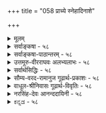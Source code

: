 +++
title = "058 प्राच्ये स्नेहादिनाशे"

+++
<details><summary>मूलम्</summary>

प्राच्ये स्नेहादिनाशे चरम इव दृढोऽनन्तरं दीपनाशः सामग्र्यन्यान्यकार्यं जनयति च न चानेकदीपप्रतीतिः ।  
साम्यादेः स्यात्तु तद्धीः प्रवहणभिदुरास्सप्रभास्तत्प्रदीपा निर्बाधा भास्करादौ प्रथयति नियतं प्रत्यभिज्ञा स्थिरत्वम् ॥ ५८ ॥
</details>

<details><summary>सर्वाङ्कषा - ५८</summary>

ननु पूर्वं 'दीपादीनाम्' इत्यादौ दीपस्य क्षणभङ्गरत्वमुक्तम् । तत् कुतः ? इत्यत्र, तत् साधयतिप्राच्य इत्यादि । चरमे इव, अन्तिमे **स्नेहादिनाशे** = तैलवर्त्योर्नाशे यथा, तथैव **प्राच्ये** = पूर्वतने स्नेहादिनाशे, अनन्तरं दीपनाशो दृढः । तथा च ' प्राथमिकः तैलनाशः स्वानन्तरक्षणे दीपनाशजनकः, तैल- 



I 

[[108]]

साम्यादेः स्यात्तु तद्धीः प्रवहणभिदुराः सप्रभास्तत् प्रदीपाः 

निर्बाधा भास्करादौ प्रथयति नियतं प्रत्यभिज्ञा स्थिरत्वम् ॥58॥ 

नाशत्वात्, अन्तिमतैलनाशवत्' इत्यनुमानेन प्रतिक्षणं दीपनाशः सिद्ध्यति । अनेन दीपज्वालाभेदः सिद्धः। एवं ज्वालाभेदानुमानेऽप्रयोजकशङ्कायां तद्वारकमनुकूलतर्कमाह - सामग्रीत्यादिना । अन्या च सामग्री अन्यकार्यं जनयति । कारणभेदात् कार्यभेदः संप्रतिपन्नः । तन्तूनां भेदे पटभेदम्, मृदो भेदे घटभेदं को वा न जानाति । प्राथमिकतैलबिन्दुना प्राथमिकज्वालावत्, द्वितीयतैलबिन्दुना द्वितीयायाः ज्वालायाः उत्पत्तिरप्यनिवार्या । तथा चानुमानम् – ‘द्वितीयः तैलबिन्दुरपि दीपज्वालान्तरजनकः, तैलबिन्दुत्वात्, प्राथमिकतैलबिन्दुवत्' इति । ज्वालाभेदसिद्धावपि तेषां नाशे किं प्रमाणमित्यत्र न चेत्यादि । अनेकदीप- **प्रतीतिः** =अनेकदीपज्वालानां युगपद्नुभवः न च नैवास्ति । 'यदि स्यादुपलभ्येत' इति योग्यानुपलब्ध्यैव ज्वालानां नाशोऽपि सिद्ध्यत्येव । एवं भेदे सिद्धे 'सैवेयं दीपज्वाला' इति प्रत्यभिज्ञा कथमित्यत्र— साम्यादेः इत्यादि । **साम्यादेः** = साजात्यादिकारणवशात् **तद्धीः** = 'सैवेयम्' इत्यैक्यधीः **स्यात्तु** = भवतु कामम्, तावता न कापि हानिरिति सूचयितुं तुशब्दः । 'साम्यादेः' इत्यादिपदेन दोषादेरपि ग्रहणम् ॥ 

अयं भावः - 'सैवेयं दीपज्वाला' इति कस्य प्रतीतिमादायाक्षेपः ? किं ज्वालाभेदज्ञानवतः, उत तद्रहितस्य? ज्ञानवतस्तत्प्रतीतिः **साम्यात्** = साजात्यात् । 'सैवेयं गूर्जरी' 'ह्यः यदौषधं मया पीतम्, तदेवाद्यापि पीतम्' इत्यादौ सर्वेषामप्यस्ति तथा प्रतीतिः । ह्यः औषधं यत् पीतम्, तत् पीतमेव पूर्वेद्युः, अद्य तस्याभावात् पुनः कथं तस्य पानसंभवः ? अतः साजात्यमूलमेव तथा वचनमिति संप्रतिपन्नम् । ज्ञानरहितानां व्यवहारस्तु भ्रममूलक एव । न तेन ज्वालैक्यसिद्धिः । एवं सर्वप्रमाणमूर्धन्ये प्रत्यक्षेऽपि प्रमाभ्रमविभागस्य सत्त्वादेव पक्षभेदाः प्रावर्तन्त । एतत्परिहारः कथं कर्तव्यः ? इत्यादिकं बुद्धिसरे ( श्लो. 9,10) प्रदर्श्यते ॥ 

विचारमुपसंहरति - प्रवहणेत्यादिना । **तत्** = तस्मात् सप्रभाः प्रदीपाः **प्रवहणभिदुराः** = भिन्नभिन्नज्वालानां प्रवाहरूपा एवेत्येव युक्तम् । प्रभाविशिष्ट एव दीपपदार्थः । स च प्रवाहरूपेण स्थिरः, न तु स्वरूपतः । तर्हि प्रत्यभिज्ञा स्थैर्यविषयिणी नास्त्येव किम् ? इति **शङ्कायामाह** = निर्बाधेत्यादि । **भास्करादौ** = सूर्यादौ तेजसि निर्बाधा **प्रत्यभिज्ञा** = बाधकरहिता ' स एवायम्' इति प्रत्यभिज्ञा **नियत** = अव्यभिचरितं स्थिरत्वं **प्रथयति** = प्रकटयति । यत्र वस्तुभेदो निर्णीतः, तत्रैव तथा । वस्तुभेदाभावे तु सूर्यादिरूपज्योतिषि तथात्वं नास्त्येवेति सूर्यादीनां स्थिरत्वसिद्धिः । वस्तुतस्तु घटादौ प्रत्यभिज्ञायाः प्रामाण्यमबाधितमेवेति न कापि हानिः सिद्धान्ते ॥ 

ननु शब्दप्रयोगस्य स्वायत्तत्त्वे ज्वालाभेदं जानतां कुतस्तथा व्यवहार इति चेत्, ज्वालाभेदः न हि प्रत्यक्षसिद्धः । किञ्च स्वायत्ते शब्दप्रयोगे किमिति 'गङ्गायास्तीरे घोषः' इत्यनुक्त्वा 'गङ्गायां घोषः' इति व्यवहरन्ति प्रामाणिका अपि । 'शूरो देवदत्तः' इत्यनुक्त्वा 'सिंहो देवदत्तः' इति वदन्ति जनाः । अत्र प्रत्यक्षव्यवहारापेक्षया कुत्रचित्परोक्षव्यवहार एव स्वारस्यातिशयः प्रतीयत इति मन्यन्ते सुशिक्षिता जनाः । 

59. 

[[109]]

[सुवर्णस्य पूर्थिवत्वम्] 

वर्णानां तादृशत्वादतिकठिनतया गौरवस्यापि भूम्ना 

धात्रीभागौः प्रभूतैः स्फुटमिह घटिता धातवो हाटकाद्याः । 



अत एवास्या वृत्तेः ‘गौणी’ इति व्यवहारः । एतादृशस्थले मुख्यव्यवहारापेक्षया गौणमेव व्यवहारमाद्रियन्ते सुशिक्षिताः, यत एवं व्यवहारे गुणः प्रकटो भवति । अतः 'स्वायत्ते शब्दप्रयोगे' इत्यादिनियमे 'अर्थविशेषतात्पर्याभावे सति' इत्यपि योजनीयम् । अर्थविशेषतात्पर्ये सति तु गौणोऽपि प्रयोग उपादेय एव । न तावन्मात्रम्, गौण एव प्रयोग उपादेयः । एवञ्च प्रकृतेऽपि 'ह्यो यद्दत्तमौषधम्, तदेवाद्यापि दत्तम्' इत्यप्रयोगे, 'अद्यान्यदेवौषधं दत्तम्' इति कथने ह्यो दत्तौषधं परिवर्त्यान्यदेवौषधं विलक्षणं दत्तमित्यर्थः स्यात् । तेन दिनद्वयौषधयोस्साजात्यं न स्यात् । एवं 'गङ्गायां घोषः' इत्यादावपि 'गङ्गातीरे घोषः' इति कथने तीरपदार्थः कदाचिदपेक्षानुरोधेन अनेकक्रोशपर्यन्तप्रदेशरूपोऽपि भवेत् । तेन विवक्षितार्थो न सिद्ध्येत् । अतः अर्थदृष्ट्या गौणप्रयोग एव श्रेयान्, यतः सः 'गौणः ' । अत एतादृशप्रयोगस्थले गौणप्रयोग एवादरणीयः । अत एव च ' गौणमुख्ययोर्विरोधे मुख्ये कार्यसंप्रत्ययः' इति नियमो ऽपि शब्दशास्त्रमात्र सीमितः, न त्वर्थप्रधानशास्त्रे ॥ 

नामव्याकरणं ह्येतच्छब्दशास्त्रं समीरितम् । रूपव्याकरणं चान्यद्वेदोपनिषदादिकम् ॥ 

अर्थप्रधानशास्त्रेऽपि 'न विधौ परश्शब्दार्थः' इति नियमोऽपि न्यायप्रदर्शनपरब्रह्मसूत्रादिशास्त्रसीमितः । उपदेशप्रधानशास्त्रे तु अर्थस्वारस्यानुरोधेन गौणप्रयोगोऽनिवार्यः । गौणप्रयोगः कीदृशगुणप्रयुक्तः ? इत्यत्र तु अनुभव एव शरणम् । अनुभवा अपि कक्ष्याभेदेन यदि भिद्येरन्, तदा तत्कक्ष्यानिर्णयेनैव विषयनिर्णयः । प्रकृतेऽध्यात्मशास्त्रे ' प्रस्थानत्रय' वाच्येषु शास्त्रेषु शारीरकमीमांसाशास्त्रं न्यायप्रधानम् । इतरे द्वे उपदेशप्रधाने । तत्राप्युपनिषदः सर्वथानुभवप्रधानाः । गीताशास्त्रमप्युपदेशप्रधानम् । यद्यप्युपासना, भक्तिः, ज्ञानमिति पर्यायपदानि संप्रदायदृष्ट्या, अथाप्यर्थे सूक्ष्मं तारतम्यं वर्तते । त्रयाणामुद्देशैक्येऽपि विन्यासे विशेषो वर्तत एवेत्यादिकं तत्तत्प्रकरणे प्रदर्श्यते ॥ 

[[1]]

अत्रेदमवधेयम् – अत्रैव सर्वेऽपि ग्रन्थपण्डिता विफला जाताः, यत् अर्थप्रधानेऽपि शास्त्रे गुणस्य प्राधान्यममन्वाना वृथा शब्दं वर्धयामासुः । सहस्रनामपीठिकायाम् ' यानि नामानि गौणानि विख्यातानि महात्मनः । ऋषिभिः परिगीतानि' इत्येतदवधेयम् । वेदान्तशास्त्रे कथमिदं संभवि ? इति तु न प्रष्टव्यम् ॥ 

न संभवेद्यदि ब्रह्मन् ! तूष्णीं त्वं तिष्ठ का क्षतिः ? कं वा लाभमपश्यन् ते वृथाशब्दविवर्धनात् ॥ सत्यापचारभीत्या हि स्थातव्यं स्वहितेप्सुभिः । वदामो बहुधा सत्यमुपर्यपि तदा तदा ॥ सर्वदा कटु सत्यं स्यादहंकृतिमतां ध्रुवम् । पूरयेयुर्निन्दयैव पापभीतिं विनैव ते ॥ ५८ ॥
</details>


<details><summary>सर्वाङ्कषा-पाठान्तरम् - ५८</summary>

ननु पूर्वं 'दीपादीनाम्‌' इत्यादौ दीपस्य क्षणभङ्गुरत्वमुक्तम्‌ । तत्‌ कुतः? इत्यत्र, तत्‌ साधयति- प्राच्य इत्यादि । चरमे इव, अन्तिमे स्रेहादिनाशे = तैलवर्त्योर्नाशे यथा, तथैव प्राच्ये = पूर्वतने स्रेहादि नाशे, अनन्तरं दीपनाशो दृढः । तथा च 'प्राथमिकः तैलनाशः स्वानन्तरक्षणे दीपनाशजनकः, तैलनाशत्वात्‌, अन्तिमतैलनाशवत्‌' इत्यनुमानेन प्रतिक्षणं दीपनाशः सिद्ध्यति । अनेन दीपज्वालाभेदः सिद्धः । एवं ज्वालाभेदानुमानेऽप्रयोजकशङ्कायां तद्वारकमनुकूलतर्कमाह - सामग्रीत्यादिना । अन्या च सामग्री अन्यकार्यं जनयति । कारणभेदात्‌ कार्यभेदः संप्रतिपन्नः । तन्तूनां भेदे पटभेदम्‌, मृदो भेदे घटभेदं को वा न जानाति । प्राथमिकतैलबिन्दुना प्राथमिकज्वालावत्‌, द्वितीयतैलबिन्दुना द्वितीयायाः ज्वालायाः उत्पत्तिरप्यनिवार्या । तथा चानुमानम्‌ - 'द्वितीयः तैलबिन्दुरपि दीपज्वालान्तरजनकः, तैलबिन्दुत्वात्‌, प्राथमिकतैल- बिन्दुवत्‌' इति । ज्वालाभेदसिद्धावपि तेषां नाशे किं प्रमाणमित्यत्र - न चेत्यादि । अनेकदीप- प्रतीतिः = अनेकदीपज्वालानां युगपदनुभवः न च = नैवास्ति । 'यदि स्यादुपलभ्येत' इति योग्यानुपलब्ध्यैव ज्वालानां नाशोऽपि सिद्ध्यत्येव । एवं भेदे सिद्धे 'सेवेयं दीपज्वाला' इति प्रत्यभिज्ञा कथमित्यत्र - साम्यादेः इत्यादि । साम्यादेः = साजात्यादिकारणवशात्‌ तद्धीः = 'सेवेयम्‌' इत्यैक्यधीः स्यात्तु = भवतु कामम्‌, तावता न कापि हानिरिति सूचयितुं तुशब्दः । 'साम्यादेः' इत्यादिपदेन दोषादेरपि ग्रहणम्‌ ॥   
अयं भावः - 'सेवेयं दीपज्वाला' इति कस्य प्रतीतिमादायाक्षेपः? किं ज्वालाभेदज्ञानवतः, उत तद्रहितस्य? ज्ञानवतस्तत्प्रतीतिः साम्यात्‌ = साजात्यात्‌ । 'सैवेयं गूर्जरी' 'ह्यः यदौषधं मया पीतम्‌, तदेवाद्यापि पीतम्‌' इत्यादौ सर्वेषामप्यस्ति तथा प्रतीतिः । ह्यः औषधं यत्‌ पीतम्‌, तत्‌ पीतमेव पूर्वेद्युः, अद्य तस्याभावात्‌ पुनः कथं तस्य पानसंभवः? अतः साजात्यमूलमेव तथा वचनमिति संप्रतिपन्नम्‌ । ज्ञानरहितानां व्यवहारस्तु भ्रममूलक एव । न तेन ज्वालैक्यसिद्धिः । एवं सर्वप्रमाणमूर्धन्ये प्रत्यक्षेऽपि प्रमाभ्रमविभागस्य सत्त्वादेव पक्षभेदाः प्रावर्तन्त । एतत्परिहारः कथं कर्तव्यः? इत्यादिकं बुद्धिसरे (श्लो.९,१०) प्रदर्श्यते ॥   
विचारमुपसंहरति - प्रवहणेत्यादिना । तत्‌ = तस्मात्‌ सप्रभाः प्रदीपाः प्रवहणभिदुराः =भिन्न- भिन्नज्वालानां प्रवाहरूपा एवेत्येव युक्तम्‌ । प्रभाविशिष्ट एव दीपपदार्थः । स च प्रवाहरूपेण स्थिरः, न तु स्वरूपतः । तर्हि प्रत्यभिज्ञा स्थैर्यविषयिणी नास्त्येव किम्‌? इति शङ्कायामाह = निर्बाधित्यादि । भास्करादौ = सूर्यादौ तेजसि निर्बाधा प्रत्यभिज्ञा = बाधकरहिता 'स एवायम्‌' इति प्रत्यभिज्ञा नियतम् = अव्यभिचरितं स्थिरत्वं प्रथयति = प्रकटयति । यत्र वस्तुभेदो निर्णीतः, तत्रैव तथा । वस्तुभेदाभावे तु सूर्यादिरूपज्योतिषि तथात्वं नास्त्येवेति सूर्यादीनां स्थिरत्वसिद्धि: । वस्तुतस्तु घटादौ प्रत्यभिज्ञायाः प्रामाण्यमबाधितमेवेति न कापि हानिः सिद्धान्ते ॥   
ननु शब्दप्रयोगस्य स्वायत्तत्वे ज्वालाभेदं जानतां कृतस्तथा व्यवहार इति चेत्‌, ज्वालाभेदः न हि प्रत्यक्षसिद्ध: । किञ्च स्वायत्ते शब्दप्रयोगे किमिति 'गङ्गायास्तीरे घोषः' इत्यनुक्त्वा 'गङ्गायां घोषः' इति व्यवहरन्ति प्रामाणिका अपि । 'शरो देवदत्तः' इत्यनुक्त्वा 'सिंहो देवदत्तः' इति वदन्ति जनाः । अत्र प्रत्यक्षव्यवहारपेक्षया कुत्रचित्परोक्षव्यवहार एव स्वारस्यातिशयः प्रतीयत इति मन्यन्ते सुशिक्षिता जनाः ।   
अत एवास्या वृत्तेः 'गौणी' इति व्यवहारः । एतादृशस्थले मुख्यव्यवहारापेक्षया गौणमेव व्यवहारमाद्रियन्ते सुशिक्षिताः, यत एव व्यवहारे गुणः प्रकटो भवति । अतः 'स्वायत्ते शब्दप्रयोगे' इत्यादिनियमे 'अर्थविशेषतात्पर्याभावे सति' इत्यपि योजनीयम्‌ । अर्थविशेषतात्पर्ये सति तु गौणोऽपि प्रयोग उपादेय एव । न तावन्मात्रम्‌, गौण एव प्रयोग उपादेयः । एवञ्च प्रकृतेऽपि 'ह्यो यद्दत्तमौषधम्‌, तदेवाद्यापि दत्तम्' इत्यप्रयोगे, 'अद्यान्यदेवौषधं दत्तम्‌' इति कथने ह्यो दत्तौषधं परिवर्त्यान्यदेवौषधं विलक्षणं दत्तमित्यर्थः स्यात्‌ । तेन दिनद्वयौषधयोस्साजात्यं न स्यात्‌ । एवं 'गङ्गायां घोषः' इत्यादावपि 'गङ्गातीरे घोषः' इति कथने तीरपदार्थः कदाचिदपेक्षानुरोधेन अनेकक्रोशपर्यन्तप्रदेशरूपोऽपि भवेत्‌ । तेन विवक्षितार्थो न सिद्ध्येत्‌ । अतः अर्थदृष्ट्या गौणप्रयोग एव श्रेयान्‌, यतः सः 'गौणः' । अत एतादृशप्रयोगस्थले गौणप्रयोग एवादरणीयः । अत एव च 'गौणमुख्ययोर्विरोधे मुख्ये कार्यसंप्रत्ययः' इति नियमोऽपि शब्दशास्त्रमात्रसीमितः, न त्वर्थप्रधानशास्त्रे ॥   
नामव्याकरणं ह्येतच्छब्दशास्त्रं समीरितम्‌ । रूपव्याकरणं चान्यद्वेदोपनिषदादिकम्‌ ॥   
अर्थप्रधानशास्त्रेऽपि 'न विधौ परश्शब्दार्थः' इति नियमोऽपि न्यायप्रदर्शनपरब्रह्मसूत्रादिशास्त्रर- सीमितः । उपदेशप्रधानशास्त्रे तु अर्थस्वारस्यानुरोधेन गौणप्रयोगोऽनिवार्यः । गौणप्रयोगः कीदृशगुणप्रयुक्तः? इत्यत्र तु अनुभव एव शरणम्‌ । अनुभवा अपि कक्ष्याभेदेन यदि भिद्येरन्‌, तदा तत्कक्ष्यानिर्णयेनैव विषयनिर्णयः । प्रकृतेऽध्यात्मशास्त्रे 'प्रस्थानत्रय' वाच्येषु शास्त्रेषु शारीरकमीमांसाशास्त्रं न्यायप्रधानम्‌ । इतरे द्वे उपदेशप्रधाने । तत्राप्युपनिषदः सर्वथानुभवप्रधानाः । गीताशास्त्रमप्युपदेशप्रधानम्‌ । यद्यप्युपासना, भक्तिः, ज्ञानमिति पर्यायपदानि संप्रदायदृष्ट्या, अथाप्यर्थे सूक्ष्मं तारतम्यं वर्तते । त्रयाणामुद्देशैक्येऽपि विन्यासे विशेषो वर्तत एवेत्यादिकं तत्तत्प्रकरणे प्रदर्श्यते ॥   
अत्रेदमवधेयम्‌ - अत्रैव सर्वेऽपि ग्रन्थपण्डिता विफला जाताः, यत्‌ अर्थप्रधानेऽपि शास्त्रे गुणस्य प्राधान्यममन्वाना वृथा शब्दं वर्धयामासुः । सहस्रनामपीठिकायाम्‌ 'यानि नामानि गौणानि विख्यातानि महात्मनः । ऋषिभिः परिगीतानि' इत्येतदवधेयम्‌ । वेदान्तशास्त्रे कथमिदं संभवि? इति तु न प्रष्टव्यम्‌ ॥   
न संभवेद्यदि ब्रह्मन्‌! तृष्णीं तवं तिष्ठ का क्षतिः? कं वा लाभमपश्यन्‌ ते वृथाशब्दविवर्धनात्‌ ॥ सत्यापचारभीत्या हि स्थातव्यं स्वहितेप्सुभिः । वदामो बहुधा सत्यमुपर्यपि तदा तदा ॥   
सर्वदा कटु सत्यं स्यादहंकृतिमतां ध्रुवम्‌ । पूरयेयुर्निन्दयैव पापभीतिं विनैव ते ॥ ५८ ॥
</details>


<details><summary>उत्तमूरु-वीरराघवः अलभ्यलाभः - ५८</summary>

अथ क्षिप्रविनाशित्वादेव दीपे विशरणमंगीकार्यमिति शंकां परिहरति प्राच्ये इति । नाशसामग्रीसद्भावान्नाशो भवति; तदर्थं विशरणमनपेक्षितमिति भावः । अवयवविशरणेति ।  
अवयवविशरणं दृश्यमानम् । तेन लिङ्गेन ज्वालाभेदोऽनुमीयते । न केवलमनुमितिः; तत्सहकृतं तक्षुः भेदप्रत्यक्षमपि जनयतीत्यर्थः । यद्वा अवयवविशरणविषयको यो लिङ्गजबोधः तत्सहायकेनेत्यर्थः । दीपसमीपे परितो दीपांशदर्शनमेव विशरणे लिङ्गम् । स्वयमपि 'सावधानं प्रपश्यद्भिश्च' इत्यादिना दृष्ट इत्यन्तेन वाक्येन भेददर्शनमनुमंस्यते । ज्वालेष्विति । ज्वालशब्दोऽपि साधुः पुल्लिङ्गः । दुर्बाधेति । वस्तुस्थिरत्वमेव स्यादित्यर्थः । दीपदशेत्यत्र दीपशब्दो न स्यात् । दीपप्रक्षयस्य साध्यत्वात् अप्रत्यक्षत्वात् । व्याख्यायां तु पठ्यते । दीपसंबन्धिदशेत्यर्थोऽप्यनपेक्षितः; दीपादिष्विति पृथक्पदसत्त्वाच्च । दशा - वर्तिः । उक्तमेवार्थमनुमानाभिनयेन दर्शयति प्रयोगश्चेति । स्वानन्तरभावीति नाशविशेषणम् । स्वजनकेति दीपविशेषणम् । वर्तिस्नेहादितो दीपो जायतेः दीपात् वर्त्यादिनाशः, नाशात् तस्मात् दीपनाश इति क्रमः । अतो वर्तिनाशजनकत्वं दीपस्य । भूतभवद्भविष्यद्यत्किञ्चिद्दीपनाशमादाय सिद्धसाधनं स्यादिति स्वानन्तरभावीत्युक्तम् । अनन्तरभावि - यादृच्छिकदीपनाशमादायार्थान्तरवारणाय स्वजनकत्वनिवेशः । दीपनाशजनकत्वमेव वा साध्यम् । दीपानारम्भकस्नेहनाशे व्यभिचारवारणाय दीपारम्भकत्वं स्नेहविशेषणम् । इदमेव तत्त्वटीकायां विशिष्टेति हेतुघटकपदविवक्षितम् । श्लोकपूर्वपादार्थस्तु - चरमे - अन्त्ये स्नेहादिनाश इव प्राच्ये - प्रथमादौ स्नेहादिनाशेऽपि दीपनाशोऽस्त्येवेति । नाशानुमानेनेव दीपभेदः प्रतिकलदीपोत्पत्त्यनुमानेनापि साध्य इत्याह सामग्रीति । द्वितीयपादवाक्यार्थद्वयं मिलितं प्रतिक्षणदीपनाशे हेतुः । समाग्रीति अन्या सामग्री च कार्यमन्यज्जनयतीत्यर्थः । जन्मोपपाद्य जातानेकदीपविषयप्रत्यक्षस्थ इमे दीपा इत्यस्याभावात् दीपनाशानुमानमाह न चानेकेति । प्रत्यभिज्ञा कथमित्यत्नाह साम्यादेरिति । आदिना भ्रान्तिमूलाविवेकपरिग्रहः । एतावदनुमानं प्रभायामपि तुल्यमिति दर्शयति प्रवहणेति । प्रवाहरूपेण भावात् भिन्नभिन्नव्यक्तिरूपा इत्यर्थः । प्रत्याभिज्ञाबाधो दीपमात्रे इत्याह निर्बाधेति । अयं भावः - चक्षूर्मणिद्युमणिप्रभृतीनां तेजसां स्थिरत्वात् तत्प्रभा अपि स्थिराः । तेषां विशरणस्वीकारे शीघ्रविनाशापत्तेः । तत्र प्रभास्तावत् तद्धर्मभूतास्तदन्या एव । अत एव सहस्रभानुरित्यादिव्यवहारः । तासाञ्च प्रभाणां करतलप्रतिघातः प्रतिनिवर्तनं बहुलीभावश्च युज्यते । तावता तासां विशरणं नांगीकार्यम्, छेदभेदादौ मानाभावात् । अत एव न्यायसिद्धाञ्जने छेदभेदार्हावयवाभावात् निरवयत्वं प्राच्योक्तमित्युक्तम् । चाक्षुषरश्मेर्दर्पणेन प्रतिघाते छेदांगीकारे चक्षुषो विषयसंनिकर्षभंगात् मुखाद्यग्रहणापत्तिश्च । अतो भाष्यग्रन्थान्तराणां प्रभाविशरणे तात्पर्यं न भवति । दीपस्थले तदवयवविशरणं विना प्रभायामेव बाहुल्यवैरल्योपपादनात् पिण्डीभूतात् दीपादवयवविशरणं नेष्यत एव । सति वाय्वादिहेतौ तेजसां विशरणं भवन्न वार्यते । प्रतिक्षणप्रभोत्पत्तिपक्षे प्रतिघातप्रतिनिवर्तनादिकं प्रदीपप्रभायां कथमिति त्ववशिष्यते । तत्र दीपनिकटे प्रभाबाहुल्यादिवत् प्रतिघातस्थले अधिकप्रभोत्पत्तिः अन्यदा दीर्घविरलप्रभोत्पत्तिरिति व्यवस्था स्यात् । यद्वा बौद्धवत् क्षणिकत्वानिष्टेः क्रियावत् आतरविनाशमात्रेष्टेः प्रभा प्रतिहता निवृत्ता बहुलीभूता पश्चादेव स्वाश्रयदीपेन सह नश्यतीतीष्यताम् । अत एवाऽऽशुतरविनाशित्वरूपं क्षणिकत्वमित्युक्तं न्यायसिद्धाञ्जने । न च प्रभाया विशीर्णतेजःपुञ्जरूपत्वाभावे प्रभासंपर्कात् सूर्यकान्तादौ कथमग्न्युत्पत्तिरिति शक्यम्; यथाप्रत्यक्षं तत्र सामग्रीकल्पनात्, यथा अयो-ग्राव-दाव-वंशादिषु संघर्षात् अग्न्युद्भवे । न च दिव्यम् अबिन्धनं विद्युदादीत्युक्त्या सूर्यादेर्दिव्यस्यापि अबिन्धनत्वक्षणिकत्वादिकमस्तीति दीपतुल्यत्वं शंक्यम्, जलस्य तेजोजन्यतया सर्वत्र तेजसि एवं कल्पनानुपपत्तेः । अतो मण्यादिवत् द्युमण्यादिकमपि स्थिरमेव तेज इति ॥  
दीपमामूलाग्रं पश्यता जलवेणिकावत् प्रवहत्त्वं दृश्यमित्युक्त्वा, वर्त्यग्रमारभ्य वर्तिमूलपर्यन्तं  
दर्शनेऽपि दीपनाशदीपेत्यादौ सुग्रहावित्याह दशाग्रमिति । अविकल...समुदायशव्दः सामग्रीपरः । पूर्वानुमानेति । प्राच्य इत्यादि प्रथमपादोक्तानुमानेत्यर्थः । युक्त्यन्तरबाधमाहेत्यत्र बाधपदं मा भूदिति विमृशन्ति । युक्त्यन्तरबाधमिति प्रतीकग्रहणेन अनुमानान्तरव्याप्तिमिति आनन्ददायिनीव्याख्यानात् पाठो विचार्य इव । स्थितस्यार्थस्तु - प्रतिक्षणविनाशस्तु कुतस्त्य इति वाक्याभिमतस्य अविनाशस्य युक्त्यन्तरेण बाधमाहेति । अनेकघटाद्युत्पत्तिनयादिति । चक्रे आरोपितात् एकस्मान् मृत्पिण्डादनेकघटोत्पत्तिवत् दीपोत्पत्तिस्वीकारसिद्ध्येत्यर्थः । तस्मात् प्रभातद्वतोर्धर्मधर्मिभावादिकं सर्वमुपपन्नमिति । सामग्र्यनुवृत्त्यादीति । सामग्रीनिवृत्तौ कार्यनिवृत्तिरित्यस्य सर्वथा बाधेऽपि सामग्र्यनुवृत्तौ कार्योत्पादस्यावश्यकतया युगपत्कार्यद्वयानुपलम्भात् पूर्वकार्यनाशः कल्प्य इत्यर्थः ॥ ५८ ॥
</details>


<details><summary>सर्वार्थसिद्धिः - ५८</summary>

ननु दीपादीनां स्थिरतया गृहीतानामपि क्षिप्रविनाशित्वमभ्युपगतम् । तच्चावयवविशरणपक्ष एवोपपद्यते । तथाऽऽहुः - "अवयवविशरणलिङ्गजबोधसहायेन चक्षुषा भेदम् । ज्वालासु निर्णयामः - इति । पक्षान्तरेषु तु प्रत्यभिज्ञा दुर्बाधेत्यत्राह - प्राच्य इति ॥ दाह्यविनाशानन्तरं वह्निनाश इति चरमदीपादिषु दृष्टम् ; इष्टं च सर्वेषाम् । प्रतिक्षणं च दीपदशादिप्रक्षयो दीपादिषु प्रत्यक्षः । प्रयोगश्च - प्राच्यस्नेहदशादिनाशः स्वानन्तरभाविस्वजनकदीपनाशवान् दीपारम्भकस्नेहादिनाशत्वात्, अन्त्यवत् इति । सावधानं प्रपश्यद्भिश्च प्रवाहवद्दीपो दृश्यते ; दशाग्रमारभ्य तन्मूलपर्यन्तं प्रतिकलमन्योऽन्यो दीपः प्रवर्तमानो निवर्तमानश्च दृष्टः । प्रयोगान्तरमभिप्रेत्याह - सामग्रीति । द्वितीयादिस्नेहादिसामग्री दीपजनिका ; अविकलदीपजनकजातीयसमुदायत्वात्, आद्यवत् । अन्यथा प्रथमाऽपि नोत्पादयेत् । तथा च जितं चार्वाकैः । नन्वस्तु प्रतिक्षणदीपारम्भः, प्रतिक्षणविनाशस्तु कुतस्त्य इत्यत्र पूर्वानुमानसिद्धेऽपि युक्त्यन्तरबाधमाह - न चेति । यदि द्वितीयादिक्षणे पूर्वपूर्वदीपनाशो न स्यात्, अनेकघटाद्युत्पत्तिनयाद्युगपदनेकदीपोपलब्धिः स्यात् ; न चैवमस्ति । निगमयति - साम्यादेरिति । प्रभया सहोत्पत्तिपक्षेऽप्येवं दीपादेराशुतरविनाशित्वं सिद्धम् । यत्र तु सामग्र्यनुवृत्त्यादिहेतुविरहः तत्र स्थिरत्वप्रसङ्गो न दोष इत्यभिप्रायेणाह - निर्बाधेति ॥ ५८ ॥ इति स्थिरास्थिरतेजोविभागः ॥
</details>


<details><summary>सौम्य-वरद-रामानुज गूढार्थ-प्रकाशः - ५८</summary>

तथाचेति । प्रथमसामग्र्या अपि कार्यानुत्पादकत्वे कारणं विना स्वभावादेव सर्वकार्योत्पत्तिवादी चार्वाको विजयेतेति भावः । तर्हि अनुक्षणं दीपोत्पत्तिविनाशाभ्यां दीपसन्तानाङ्गीकारे सेयं दीपज्वालेति प्रत्यभिज्ञा कथमुपपद्यत इत्यत्राह श्लोके - साम्यादेरिति ॥ ५८ ॥
</details>


<details><summary>वाधूल-श्रीनिवासः गूढार्थ-विवृतिः - ५८</summary>

प्राच्य इति । स्वानन्तरभाविस्वजनकदीपनाशवानिति । स्वानन्तरभाविदीपनाशवानित्युक्ते  
यदृच्छासिद्धस्वानन्तरभाव्यन्यदीपनाशवत्त्वेनार्थान्तरता स्यादिति स्वजनकेति दीपविशेषणम् । प्रभया सहोत्पत्तिपक्षेऽपीति । विशरणेन विनाऽप्याशुतरविनाशकल्पनमस्तीति भावः ॥ ५८ ॥
</details>


<details><summary>नरसिंह-देवः आनन्ददायिनी - ५८</summary>

आक्षेपसङ्गतिमाह - नन्विति । अवयवेति - विशेषदर्शनसहितप्रत्यक्षेणेत्यर्थः । पक्षान्तरे इति - अवयवविशरणानङ्गीकारात् उत्पाद(उत्पन्न)विनाशप्रत्यक्षस्य प्रत्यभिज्ञातोऽधिकत्वाभावात् विनाशित्वं न साधयतीत्यर्थः । दाह्यविनाशानन्तरमिति -दाह्यभूतदशाविनाशानन्तरं वह्नेर्दीपस्य विनाश इत्यर्थः । तथाचेदृशविशेषदर्शनबलाज्जात्यादि-विषयतयाऽन्यथासिद्धा प्रत्यभिज्ञा न विरोधिनीत्यर्थः । दीपदशादीत्यादिपदेन तैलादिसंग्रहः । अनुमानतोऽपि विनाशस्सिध्यतीत्याह - प्रयोगश्चेति । दिङ्मोहादिवत् प्रत्यभिज्ञा न बाधिकेति भावः । अन्त्यस्नेहादिनाशस्य सपक्षत्वात्तद्वारणाय - प्राच्य इति पक्षविशेषणम् । स्वानन्तरभावीति सिद्धसाधनवारणाय । स्वानन्तरभावित्वं च स्वोत्पत्त्यव्यवहितक्षणभावित्वम् । स्वजनकेति वर्त्यग्निसंयोग(दीपान्तर) नाशमादायार्थान्तरवारणाय दीपारम्भकेति । अदृष्टादि - नाशे व्यभिचारवारणाय स्नेहेति । आदिशब्देन वर्तिनाशसंग्रहः । अन्त्यवदिति -अन्त्यस्नेहादिनाशवदित्यर्थः । दीप (भेदे नाशे) प्रत्यक्षमुदाहरति - सावधानमिति । यथा प्रवाहः प्रबलान्य(पूर्वपूर्वजलान्य)जलपरम्परारूपो दृश्यते; तथा पूर्वपूर्वदीपख्यदीपपरम्परावत्त्वेन भेदो(पि)दृश्यत इत्यर्थः । भेदप्रत्यक्षादपि प्रत्यभिज्ञा दुबलेति भावः । उप्तत्तिविनाशप्रत्यक्षमुदाहरति - दशाग्रेति । प्रवृत्तिरुत्पत्तिः । निवृत्तिर्विनाशः । प्रयोगान्तरं - अनुमानान्तरम् । आद्यादिपदेन तृतीयादीनां ग्रहणम् । द्वितीयेन वर्त्यग्निसंयोगादयो गृह्यन्ते । प्रथमे सिद्धसाधनतानिवृत्त्यर्थं पक्षविशेषणम् । अविकलं अन्यूनं -सर्वकारणमिलितमिति यावत् । वर्तितैलसमुदाये व्यभिचारवारणाय तद्विशेषणम् । घटादिसामग्र्यां व्यभिचारवारणाय - दीपजनकेति । समुदायत्वं च सामग्रीत्वम् । प्रमेयत्वेन(सजातीय)घटसामग्र्यां व्यभिचारवाणाय तत् । तथाच दीपजनकसामग्रीत्वेन सजातयित्वादित्यर्थः । आद्यवदिति - आद्यदीपजनकसामग्रीवदित्यर्थः । अप्रयोजकत्वं परिहरति - अन्यथेति । प्रथमाऽपि दीपसामग्री द्वितीयाविशेषान्नोत्पादयेदित्यर्थः । युक्त्यन्तरबाधं - अनुमानान्तरव्याप्तिमित्यर्थः । पूर्वोत्पन्नदीपो द्वितीयादिकाले नष्टः उत्पन्नत्वे सति देशान्तरासत्त्वे सति योग्यत्वे सति द्वितीयादिप्रतीतिसमयेऽप्रतीयमानत्वात् यद्देशान्तरासत्त्वे सति योग्यत्वे सति द्वितीयादिकाले न प्रतीयते तत् तत्काले नष्टं तेजः प्रतीतिकाले नष्टं यथा तमः इ(त्यनुमानान्तरं द्रष्टव्यम्) इति प्रयोगो द्रष्टव्यः । साम्यादेरित्यादिमूलस्य; तद्धीः - तदेवेति प्रत्यभिज्ञा साम्यात् - अत्यन्तसादृश्यात् स्यात् । तस्मात् - उक्तहेतोः सप्रभाः प्रदीपाः प्रवहणभिदुराः प्रवाहवत् प्रतिक्षणभिन्ना इत्यर्थः ॥ ५८ ॥  
 स्थिरास्थिरतेजोविभागः ।
</details>


<details><summary>ಕನ್ನಡ - ५८</summary>

तेजस्सिनल्लि स्थिर-अस्थिर विभागवन्नु हेळुत्तारॆ

다

चर इव

प्राच्य स्नेहादिनाश् (सति) अनन्तरं दीपनाशः दृढः - कॊनॆय तॊट्टुऎण्णॆ मुन्तादवुगळु नाशवादाग कूडले दीपवु नाशवागुवन्तॆ मॊदलनॆय तॊट्टु ऎण्णॆ मुन्तादवुगळु नाशवादाग कूडले दीपद

नार

अनिवार्य, अन्या च सामग्रि अन्यकार्यं जनयति,

श्लोक 59 ]

73

[सुवर्ण तैजसवल्ल, पार्थिव

—

59

अनेकदीप प्रतीति न - बेरॆ बेरॆ ऎण्णॆ मुन्ताद सामग्रियु बेरॆ बेरॆ दीपद कुडिरूपवाद कार्यवन्नु हुट्टिसुत्तदॆ. अनेक दीपगळ अनु भववू इल्ल.

दीपदल्लि तॊट्टु तॊट्टागि ऎण्णॆ कडिमॆयागुत्ताबरुवुदु प्रत्यक्ष सिद्ध. इदरिन्द आगाग दीपद कुडि बेरॆ बेरॆ बरुत्तिरबेकु. आष्टु दीपद कुडिगळु बरुत्तिद्दरू नम्म कण्णिगॆ ऒन्दे ऒन्दु दीपद कुडिये प्रत्यक्ष सिद्धवागुत्तदॆ. इदरिन्द हिन्दिन दीपद कुडि नशिसि हॊस हॊसदागि बेरॆ बेरॆ दीपद कुडि हुट्टुत्तिदॆ ऎन्दु ऒप्पबेकु.

\-

इष्टादरू, तद्दिस्तु साम्यादेः स्यात् - ऒन्दे दीप उरियु तिदॆ ऎम्ब अनुभववू सह अदे औषधि इदु' इत्यादिगळन्तॆ साम्यादि मूलकवागि अहुदु. तत् सप्रभाः प्रदीपाः प्रवहणबिदुराळि – आद कारण प्रभॆयॊन्दिगॆ कूडिद दीपगळु प्रवाह क्रमदिन्द बेरॆ बेरॆ आगु तवॆ. हळॆ नीरु होगि हॊसनीरु बरुत्तिद्दरू ऒन्दे नदियु हरियुत्तिदॆ ऎम्ब अनुभव ऎल्लरिगू प्रसिद्ध. ई न्याय इल्ल अन्वयिसुत्तदॆ.

हागादरॆ तेजस्सिन विषयदल्लि 'सोऽयं' ऎम्ब प्रत्यभिज्ञॆ जग तिनल्ले औपचारिकवागुवुदल्लवॆ? इदरिन्द जगत्तिनल्लि तेजस्सॆल्लवू क्षणिकवे ऎन्दू अगुवुदल्लवॆ? ऎन्दरॆ - भास्कराद् निर्भाधा प्रत्यभिज्ञा स्थिरत्वं ० नियतं प्रथयति - सूर्यादि तेजस्सिनल्लि इन्तह विरोधादिगळिल्लदिरुव 'अदे सूर्यनु इवनु' ऎम्ब प्रत्यधिज्ञॆ, तेजस्सु स्थिर वॆम्बदन्नु अल्लगळॆयलारदन्तॆ तोरिसुत्तदॆ ॥ ५८ ।
</details>
